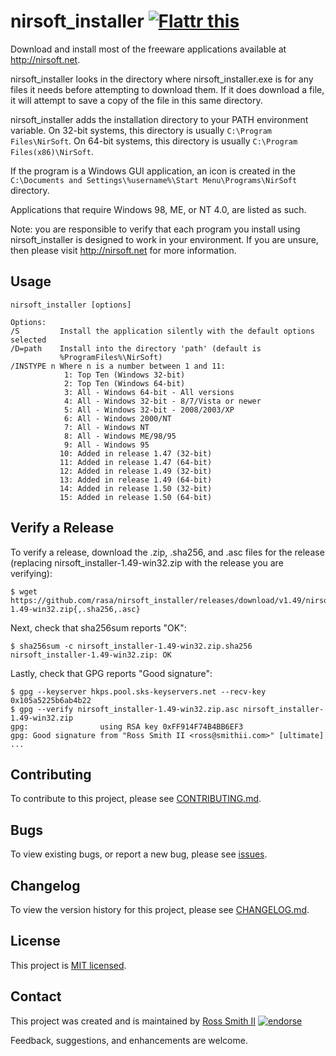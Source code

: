 # nirsoft_installer [![Flattr this][flatter_png]][flatter]

Download and install most of the freeware applications available at
http://nirsoft.net.

nirsoft_installer looks in the directory where nirsoft_installer.exe is for
any files it needs before attempting to download them. If it does download a
file, it will attempt to save a copy of the file in this same directory.

nirsoft_installer adds the installation directory to your PATH environment variable.
On 32-bit systems, this directory is usually `C:\Program Files\NirSoft`.
On 64-bit systems, this directory is usually `C:\Program Files(x86)\NirSoft`.

If the program is a Windows GUI application, an icon is created in the
`C:\Documents and Settings\%username%\Start Menu\Programs\NirSoft` directory.

Applications that require Windows 98, ME, or NT 4.0, are listed as such.

Note: you are responsible to verify that each program you install using
nirsoft_installer is designed to work in your environment.
If you are unsure, then please visit http://nirsoft.net for more information.

## Usage

````
nirsoft_installer [options]

Options:
/S         Install the application silently with the default options selected
/D=path    Install into the directory 'path' (default is
           %ProgramFiles%\NirSoft)
/INSTYPE n Where n is a number between 1 and 11:
            1: Top Ten (Windows 32-bit)
            2: Top Ten (Windows 64-bit)
            3: All - Windows 64-bit - All versions
            4: All - Windows 32-bit - 8/7/Vista or newer
            5: All - Windows 32-bit - 2008/2003/XP
            6: All - Windows 2000/NT
            7: All - Windows NT
            8: All - Windows ME/98/95
            9: All - Windows 95
           10: Added in release 1.47 (32-bit)
           11: Added in release 1.47 (64-bit)
           12: Added in release 1.49 (32-bit)
           13: Added in release 1.49 (64-bit)
           14: Added in release 1.50 (32-bit)
           15: Added in release 1.50 (64-bit)
````

## Verify a Release

To verify a release, download the .zip, .sha256, and .asc files for the release 
(replacing nirsoft_installer-1.49-win32.zip with the release you are verifying):

````
$ wget https://github.com/rasa/nirsoft_installer/releases/download/v1.49/nirsoft_installer-1.49-win32.zip{,.sha256,.asc}
````

Next, check that sha256sum reports "OK":
````
$ sha256sum -c nirsoft_installer-1.49-win32.zip.sha256
nirsoft_installer-1.49-win32.zip: OK
````

Lastly, check that GPG reports "Good signature":

````
$ gpg --keyserver hkps.pool.sks-keyservers.net --recv-key 0x105a5225b6ab4b22
$ gpg --verify nirsoft_installer-1.49-win32.zip.asc nirsoft_installer-1.49-win32.zip
gpg:                using RSA key 0xFF914F74B4BB6EF3
gpg: Good signature from "Ross Smith II <ross@smithii.com>" [ultimate]
...
````

## Contributing

To contribute to this project, please see [CONTRIBUTING.md](CONTRIBUTING.md).

## Bugs

To view existing bugs, or report a new bug, please see [issues](../../issues).

## Changelog

To view the version history for this project, please see [CHANGELOG.md](CHANGELOG.md).

## License

This project is [MIT licensed](LICENSE).

## Contact

This project was created and is maintained by [Ross Smith II][] [![endorse][endorse_png]][endorse]

Feedback, suggestions, and enhancements are welcome.

[Ross Smith II]: mailto:ross@smithii.com "ross@smithii.com"
[flatter]: https://flattr.com/submit/auto?user_id=rasa&url=https%3A%2F%2Fgithub.com%2Frasa%2Fnirsoft_installer
[flatter_png]: http://button.flattr.com/flattr-badge-large.png "Flattr this"
[endorse]: https://coderwall.com/rasa
[endorse_png]: https://api.coderwall.com/rasa/endorsecount.png "endorse"

